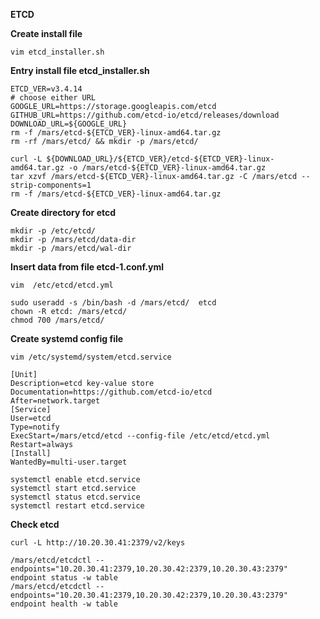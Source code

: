 
**ETCD**


**Create install file**
```
vim etcd_installer.sh
```

**Entry install file etcd_installer.sh**
```
ETCD_VER=v3.4.14
# choose either URL
GOOGLE_URL=https://storage.googleapis.com/etcd
GITHUB_URL=https://github.com/etcd-io/etcd/releases/download
DOWNLOAD_URL=${GOOGLE_URL}
rm -f /mars/etcd-${ETCD_VER}-linux-amd64.tar.gz
rm -rf /mars/etcd/ && mkdir -p /mars/etcd/

curl -L ${DOWNLOAD_URL}/${ETCD_VER}/etcd-${ETCD_VER}-linux-amd64.tar.gz -o /mars/etcd-${ETCD_VER}-linux-amd64.tar.gz
tar xzvf /mars/etcd-${ETCD_VER}-linux-amd64.tar.gz -C /mars/etcd --strip-components=1
rm -f /mars/etcd-${ETCD_VER}-linux-amd64.tar.gz
```

**Create directory for etcd**
```
mkdir -p /etc/etcd/
mkdir -p /mars/etcd/data-dir
mkdir -p /mars/etcd/wal-dir
```
**Insert data from file etcd-1.conf.yml**
```
vim  /etc/etcd/etcd.yml
```
```
sudo useradd -s /bin/bash -d /mars/etcd/  etcd
chown -R etcd: /mars/etcd/
chmod 700 /mars/etcd/
```

**Create systemd config file**
```
vim /etc/systemd/system/etcd.service
```
```
[Unit]
Description=etcd key-value store
Documentation=https://github.com/etcd-io/etcd
After=network.target
[Service]
User=etcd
Type=notify
ExecStart=/mars/etcd/etcd --config-file /etc/etcd/etcd.yml
Restart=always
[Install]
WantedBy=multi-user.target
```
```
systemctl enable etcd.service
systemctl start etcd.service
systemctl status etcd.service
systemctl restart etcd.service
```

**Check etcd**
```
curl -L http://10.20.30.41:2379/v2/keys
```
```
/mars/etcd/etcdctl --endpoints="10.20.30.41:2379,10.20.30.42:2379,10.20.30.43:2379" endpoint status -w table
/mars/etcd/etcdctl --endpoints="10.20.30.41:2379,10.20.30.42:2379,10.20.30.43:2379" endpoint health -w table
```

